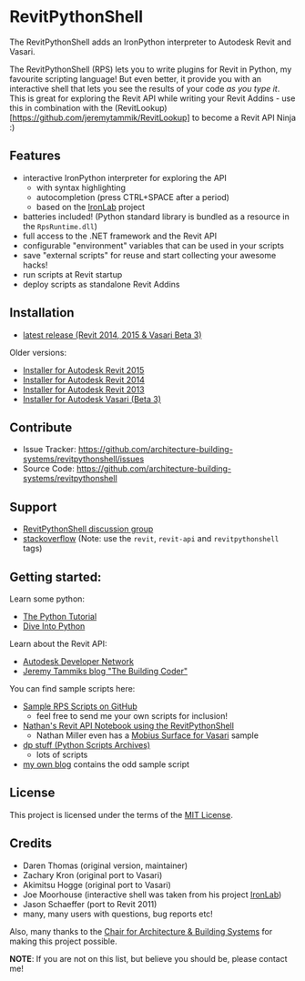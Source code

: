 # RevitPythonShell

The RevitPythonShell adds an IronPython interpreter to Autodesk Revit and Vasari. 

The RevitPythonShell (RPS) lets you to write plugins for Revit in Python, my favourite scripting language! But even better, it provide you with an
interactive shell that lets you see the results of your code *as you type it*. This is great for exploring the Revit API while 
writing your Revit Addins - use this in combination with the (RevitLookup)[https://github.com/jeremytammik/RevitLookup] to 
become a Revit API Ninja :)

## Features

- interactive IronPython interpreter for exploring the API
  - with syntax highlighting
  - autocompletion (press CTRL+SPACE after a period)
  - based on the [IronLab](http://code.google.com/p/ironlab/) project
- batteries included! (Python standard library is bundled as a resource in the `RpsRuntime.dll`)
- full access to the .NET framework and the Revit API
- configurable "environment" variables that can be used in your scripts
- save "external scripts" for reuse and start collecting your awesome hacks!
- run scripts at Revit startup
- deploy scripts as standalone Revit Addins

## Installation

- [latest release (Revit 2014, 2015 & Vasari Beta 3)](https://github.com/architecture-building-systems/revitpythonshell/releases/tag/2015.03.20)

Older versions:
- [Installer for Autodesk Revit 2015](http://sustain.arch.ethz.ch/DPV/Setup_RevitPythonShell_2015.exe)
- [Installer for Autodesk Revit 2014](http://sustain.arch.ethz.ch/DPV/Setup_RevitPythonShell_2014.exe)
- [Installer for Autodesk Revit 2013](http://sustain.arch.ethz.ch/DPV/Setup_RevitPythonShell_2013_r159.msi)
- [Installer for Autodesk Vasari (Beta 3)](http://sustain.arch.ethz.ch/DPV/Setup_RevitPythonShell_Vasari_Beta3_r224.exe)

## Contribute

- Issue Tracker: https://github.com/architecture-building-systems/revitpythonshell/issues
- Source Code: https://github.com/architecture-building-systems/revitpythonshell

## Support

- [RevitPythonShell discussion group](http://groups.google.com/group/RevitPythonShell)
- [stackoverflow](http://stackoverflow.com) (Note: use the ```revit```, ``revit-api`` and ``revitpythonshell`` tags)

## Getting started:

Learn some python:

  * [The Python Tutorial](https://docs.python.org/2/tutorial/)
  * [Dive Into Python](http://www.diveintopython.net/)

Learn about the Revit API:

  * [Autodesk Developer Network](T)
  * [Jeremy Tammiks blog "The Building Coder"](http://thebuildingcoder.typepad.com/)

You can find sample scripts here:

  * [Sample RPS Scripts on GitHub](https://github.com/daren-thomas/rps-sample-scripts)
    * feel free to send me your own scripts for inclusion!
  * [Nathan's Revit API Notebook using the RevitPythonShell](http://wiki.theprovingground.org/revit-api)
    * Nathan Miller even has a [Mobius Surface for Vasari](http://wiki.theprovingground.org/revit-api-py-parametric) sample
  * [dp stuff (Python Scripts Archives)](http://dp-stuff.org/category/python-scripts)
    * lots of scripts
  * [my own blog](http://darenatwork.blogspot.com/) contains the odd sample script

## License

This project is licensed under the terms of the [MIT License](http://opensource.org/licenses/MIT).

## Credits

  * Daren Thomas (original version, maintainer)
  * Zachary Kron (original port to Vasari)
  * Akimitsu Hogge (original port to Vasari)
  * Joe Moorhouse (interactive shell was taken from his project [IronLab](http://ironlab.net/))
  * Jason Schaeffer (port to Revit 2011)
  * many, many users with questions, bug reports etc!

Also, many thanks to the
[Chair for Architecture & Building Systems](http://systems.arch.ethz.ch) for making this project possible.

**NOTE**: If you are not on this list, but believe you should be, please contact me!



